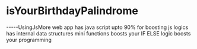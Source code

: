 # isYourBirthdayPalindrome
-----UsingJsMore
web app has java script upto 90% for boosting js logics
has internal data structures 
mini functions
boosts your IF ELSE logic
boosts your programming
